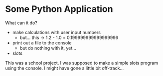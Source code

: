 # Some Python Application

What can it do?

 - make calculations with user input numbers
   - but... this -> 1.2 - 1.0 = 0.199999999999999996
 - print out a file to the console
   - but do nothing with it, yet...
 - slots

This was a school project. I was supposed to make a simple slots program using the console.
I might have gone a little bit off-track...
